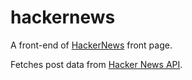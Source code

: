 # hackernews
A front-end of [HackerNews](https://news.ycombinator.com/) front page.

Fetches post data from [Hacker News API](https://github.com/HackerNews/API).

